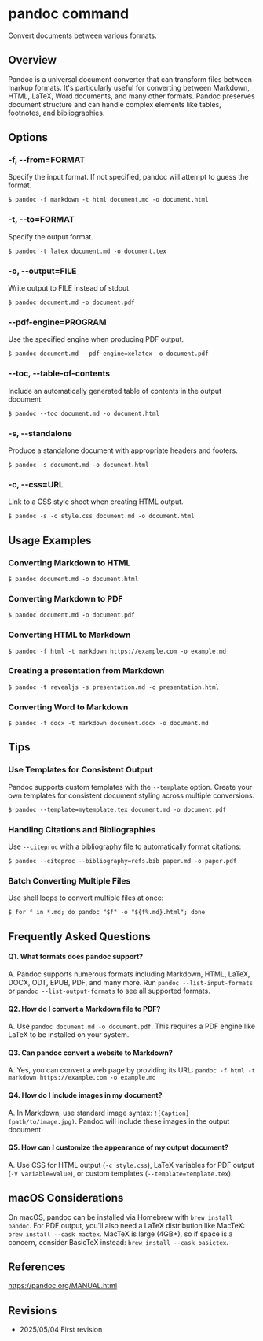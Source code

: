 # pandoc command

Convert documents between various formats.

## Overview

Pandoc is a universal document converter that can transform files between markup formats. It's particularly useful for converting between Markdown, HTML, LaTeX, Word documents, and many other formats. Pandoc preserves document structure and can handle complex elements like tables, footnotes, and bibliographies.

## Options

### **-f, --from=FORMAT**

Specify the input format. If not specified, pandoc will attempt to guess the format.

```console
$ pandoc -f markdown -t html document.md -o document.html
```

### **-t, --to=FORMAT**

Specify the output format.

```console
$ pandoc -t latex document.md -o document.tex
```

### **-o, --output=FILE**

Write output to FILE instead of stdout.

```console
$ pandoc document.md -o document.pdf
```

### **--pdf-engine=PROGRAM**

Use the specified engine when producing PDF output.

```console
$ pandoc document.md --pdf-engine=xelatex -o document.pdf
```

### **--toc, --table-of-contents**

Include an automatically generated table of contents in the output document.

```console
$ pandoc --toc document.md -o document.html
```

### **-s, --standalone**

Produce a standalone document with appropriate headers and footers.

```console
$ pandoc -s document.md -o document.html
```

### **-c, --css=URL**

Link to a CSS style sheet when creating HTML output.

```console
$ pandoc -s -c style.css document.md -o document.html
```

## Usage Examples

### Converting Markdown to HTML

```console
$ pandoc document.md -o document.html
```

### Converting Markdown to PDF

```console
$ pandoc document.md -o document.pdf
```

### Converting HTML to Markdown

```console
$ pandoc -f html -t markdown https://example.com -o example.md
```

### Creating a presentation from Markdown

```console
$ pandoc -t revealjs -s presentation.md -o presentation.html
```

### Converting Word to Markdown

```console
$ pandoc -f docx -t markdown document.docx -o document.md
```

## Tips

### Use Templates for Consistent Output

Pandoc supports custom templates with the `--template` option. Create your own templates for consistent document styling across multiple conversions.

```console
$ pandoc --template=mytemplate.tex document.md -o document.pdf
```

### Handling Citations and Bibliographies

Use `--citeproc` with a bibliography file to automatically format citations:

```console
$ pandoc --citeproc --bibliography=refs.bib paper.md -o paper.pdf
```

### Batch Converting Multiple Files

Use shell loops to convert multiple files at once:

```console
$ for f in *.md; do pandoc "$f" -o "${f%.md}.html"; done
```

## Frequently Asked Questions

#### Q1. What formats does pandoc support?
A. Pandoc supports numerous formats including Markdown, HTML, LaTeX, DOCX, ODT, EPUB, PDF, and many more. Run `pandoc --list-input-formats` or `pandoc --list-output-formats` to see all supported formats.

#### Q2. How do I convert a Markdown file to PDF?
A. Use `pandoc document.md -o document.pdf`. This requires a PDF engine like LaTeX to be installed on your system.

#### Q3. Can pandoc convert a website to Markdown?
A. Yes, you can convert a web page by providing its URL: `pandoc -f html -t markdown https://example.com -o example.md`

#### Q4. How do I include images in my document?
A. In Markdown, use standard image syntax: `![Caption](path/to/image.jpg)`. Pandoc will include these images in the output document.

#### Q5. How can I customize the appearance of my output document?
A. Use CSS for HTML output (`-c style.css`), LaTeX variables for PDF output (`-V variable=value`), or custom templates (`--template=template.tex`).

## macOS Considerations

On macOS, pandoc can be installed via Homebrew with `brew install pandoc`. For PDF output, you'll also need a LaTeX distribution like MacTeX: `brew install --cask mactex`. MacTeX is large (4GB+), so if space is a concern, consider BasicTeX instead: `brew install --cask basictex`.

## References

https://pandoc.org/MANUAL.html

## Revisions

- 2025/05/04 First revision